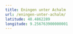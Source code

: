 ```yaml
---
title: Eningen unter Achalm
url: /eningen-unter-achalm/
latitude: 48.4862289
longitude: 9.256763900000001
---
```

